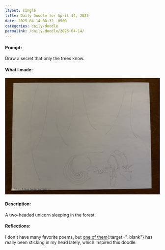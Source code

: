 ```yaml
---
layout: single
title: Daily Doodle for April 14, 2025
date: 2025-04-14 00:32 -0500
categories: daily-doodle
permalink: /daily-doodle/2025-04-14/
---
```

#### Prompt: 
Draw a secret that only the trees know.

#### What I made:
<a href="/assets/images/doodles/doodle-2025-04-14-IMG_2090.HEIC.jpg" target="_blank" class="daily-doodle-link">
  <img src="/assets/images/doodles/doodle-2025-04-14-IMG_2090.HEIC.jpg" alt="Daily Doodle for April 14, 2025" class="daily-doodle-image">
</a>

#### Description:
A two-headed unicorn sleeping in the forest.

#### Reflections: 
I don't have many favorite poems, but [one of them](https://www.poetryfoundation.org/poems/1626022/the-two-headed-calf){:target="_blank"} has really been sticking in my head lately, which inspired this doodle.

